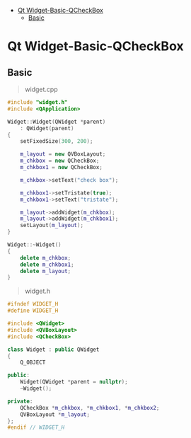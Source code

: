 - [Qt Widget-Basic-QCheckBox](#qt-widget-basic-qcheckbox)
  - [Basic](#basic)

# Qt Widget-Basic-QCheckBox

## Basic

> widget.cpp

```cpp
#include "widget.h"
#include <QApplication>

Widget::Widget(QWidget *parent)
    : QWidget(parent)
{
    setFixedSize(300, 200);

    m_layout = new QVBoxLayout;
    m_chkbox = new QCheckBox;
    m_chkbox1 = new QCheckBox;

    m_chkbox->setText("check box");

    m_chkbox1->setTristate(true);
    m_chkbox1->setText("tristate");

    m_layout->addWidget(m_chkbox);
    m_layout->addWidget(m_chkbox1);
    setLayout(m_layout);
}

Widget::~Widget()
{
    delete m_chkbox;
    delete m_chkbox1;
    delete m_layout;
}
```

> widget.h

```cpp
#ifndef WIDGET_H
#define WIDGET_H

#include <QWidget>
#include <QVBoxLayout>
#include <QCheckBox>

class Widget : public QWidget
{
    Q_OBJECT

public:
    Widget(QWidget *parent = nullptr);
    ~Widget();

private:
    QCheckBox *m_chkbox, *m_chkbox1, *m_chkbox2;
    QVBoxLayout *m_layout;
};
#endif // WIDGET_H
```
